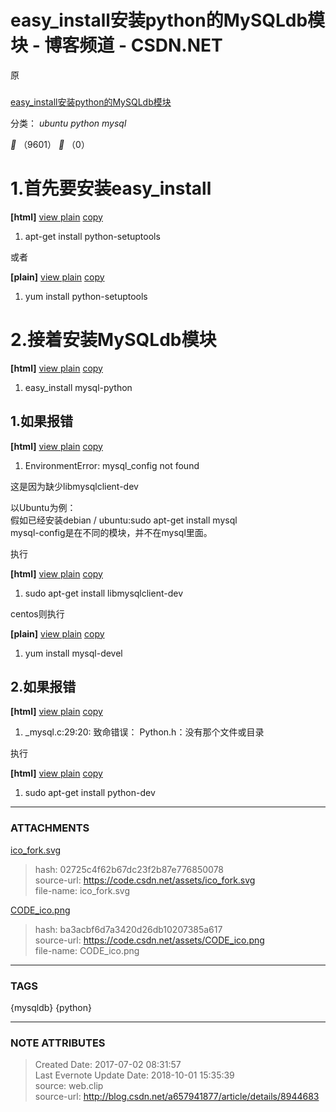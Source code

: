 # easy_install安装python的MySQLdb模块 - 博客频道 - CSDN.NET

  

    

原

###
[easy_install安装python的MySQLdb模块](http://blog.csdn.net/a657941877/article/details/8944683)

分类： _ubuntu_ _python_ _mysql_

__ （9601） __ （0）

# 1.首先要安装easy_install

**[html]** [view
plain](http://blog.csdn.net/a657941877/article/details/8944683# "view plain")
[copy](http://blog.csdn.net/a657941877/article/details/8944683# "copy")

[](https://code.csdn.net/snippets/160913
"在CODE上查看代码片")[](https://code.csdn.net/snippets/160913/fork "派生到我的代码片")

  1. apt-get install python-setuptools 

或者

**[plain]** [view
plain](http://blog.csdn.net/a657941877/article/details/8944683# "view plain")
[copy](http://blog.csdn.net/a657941877/article/details/8944683# "copy")

[](https://code.csdn.net/snippets/160913
"在CODE上查看代码片")[](https://code.csdn.net/snippets/160913/fork "派生到我的代码片")

  1. yum install python-setuptools 

  
  

# 2.接着安装MySQLdb模块

**[html]** [view
plain](http://blog.csdn.net/a657941877/article/details/8944683# "view plain")
[copy](http://blog.csdn.net/a657941877/article/details/8944683# "copy")

[](https://code.csdn.net/snippets/160913
"在CODE上查看代码片")[](https://code.csdn.net/snippets/160913/fork "派生到我的代码片")

  1. easy_install mysql-python 

  

## 1.如果报错

**[html]** [view
plain](http://blog.csdn.net/a657941877/article/details/8944683# "view plain")
[copy](http://blog.csdn.net/a657941877/article/details/8944683# "copy")

[](https://code.csdn.net/snippets/160913
"在CODE上查看代码片")[](https://code.csdn.net/snippets/160913/fork "派生到我的代码片")

  1. EnvironmentError: mysql_config not found 

这是因为缺少libmysqlclient-dev  

以Ubuntu为例：  
假如已经安装debian / ubuntu:sudo apt-get install mysql  
mysql-config是在不同的模块，并不在mysql里面。  

执行

**[html]** [view
plain](http://blog.csdn.net/a657941877/article/details/8944683# "view plain")
[copy](http://blog.csdn.net/a657941877/article/details/8944683# "copy")

[](https://code.csdn.net/snippets/160913
"在CODE上查看代码片")[](https://code.csdn.net/snippets/160913/fork "派生到我的代码片")

  1. sudo apt-get install libmysqlclient-dev 

  

centos则执行

**[plain]** [view
plain](http://blog.csdn.net/a657941877/article/details/8944683# "view plain")
[copy](http://blog.csdn.net/a657941877/article/details/8944683# "copy")

[](https://code.csdn.net/snippets/160913
"在CODE上查看代码片")[](https://code.csdn.net/snippets/160913/fork "派生到我的代码片")

  1. yum install mysql-devel 

  
  

## 2.如果报错

**[html]** [view
plain](http://blog.csdn.net/a657941877/article/details/8944683# "view plain")
[copy](http://blog.csdn.net/a657941877/article/details/8944683# "copy")

[](https://code.csdn.net/snippets/160913
"在CODE上查看代码片")[](https://code.csdn.net/snippets/160913/fork "派生到我的代码片")

  1. _mysql.c:29:20: 致命错误： Python.h：没有那个文件或目录 

执行

**[html]** [view
plain](http://blog.csdn.net/a657941877/article/details/8944683# "view plain")
[copy](http://blog.csdn.net/a657941877/article/details/8944683# "copy")

[](https://code.csdn.net/snippets/160913
"在CODE上查看代码片")[](https://code.csdn.net/snippets/160913/fork "派生到我的代码片")

  1. sudo apt-get install python-dev 

  
  

  


---
### ATTACHMENTS
[02725c4f62b67dc23f2b87e776850078]: media/ico_fork.svg
[ico_fork.svg](media/ico_fork.svg)
>hash: 02725c4f62b67dc23f2b87e776850078  
>source-url: https://code.csdn.net/assets/ico_fork.svg  
>file-name: ico_fork.svg  

[ba3acbf6d7a3420d26db10207385a617]: media/CODE_ico.png
[CODE_ico.png](media/CODE_ico.png)
>hash: ba3acbf6d7a3420d26db10207385a617  
>source-url: https://code.csdn.net/assets/CODE_ico.png  
>file-name: CODE_ico.png  


---
### TAGS
{mysqldb}  {python}

---
### NOTE ATTRIBUTES
>Created Date: 2017-07-02 08:31:57  
>Last Evernote Update Date: 2018-10-01 15:35:39  
>source: web.clip  
>source-url: http://blog.csdn.net/a657941877/article/details/8944683  
